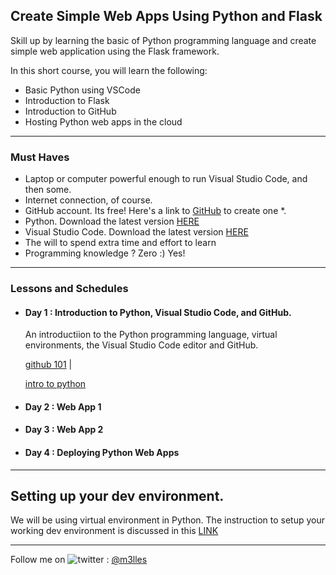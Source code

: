## Create Simple Web Apps Using Python and Flask

Skill up by learning the basic of Python programming language and create simple web application using the Flask framework.

In this short course, you will learn the following:
- Basic Python using VSCode
- Introduction to Flask
- Introduction to GitHub
- Hosting Python web apps in the cloud

<hr/>

### Must Haves

- Laptop or computer powerful enough to run Visual Studio Code, and then some.
- Internet connection, of course.
- GitHub account. Its free! Here's a link to [GitHub](https://www.github.com) to create one *.
- Python. Download the latest version [HERE](https://www.python.org/downloads/)
- Visual Studio Code. Download the latest version [HERE](https://code.visualstudio.com/Download)
- The will to spend extra time and effort to learn
- Programming knowledge ? Zero :) Yes!

<hr/>

### Lessons and Schedules

- #### Day 1 : Introduction to Python, Visual Studio Code, and GitHub.
  
  An introductiion to the Python programming language, virtual environments, the Visual Studio Code editor and GitHub.

  [github 101](/learning-basic-python-and-flask/02_git_and_github.md) | 
  
  [intro to python](/learning-basic-python-and-flask/03_basic_python)
  
  
- #### Day 2 : Web App 1
  
- #### Day 3 : Web App 2
  
- #### Day 4 : Deploying Python Web Apps

<hr/>

## Setting up your dev environment.

We will be using virtual environment in Python.  The instruction to setup your working dev environment is discussed in this [LINK](/learning-basic-python-and-flask/01_dev_env_setup)


<hr/>


Follow me on <img title="a title" alt="twitter" src="https://i.imgur.com/JLLlB5S.png"> : [@m3lles](https://twitter.com/m3lles)
